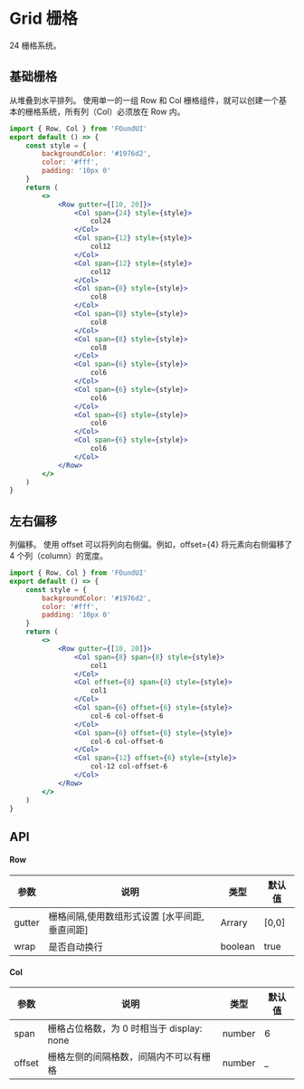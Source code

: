 # Grid 栅格

24 栅格系统。

## 基础栅格

从堆叠到水平排列。
使用单一的一组 Row 和 Col 栅格组件，就可以创建一个基本的栅格系统，所有列（Col）必须放在 Row 内。

```jsx
import { Row, Col } from 'FOundUI'
export default () => {
    const style = {
        backgroundColor: '#1976d2',
        color: '#fff',
        padding: '10px 0'
    }
    return (
        <>
            <Row gutter={[10, 20]}>
                <Col span={24} style={style}>
                    col24
                </Col>
                <Col span={12} style={style}>
                    col12
                </Col>
                <Col span={12} style={style}>
                    col12
                </Col>
                <Col span={8} style={style}>
                    col8
                </Col>
                <Col span={8} style={style}>
                    col8
                </Col>
                <Col span={8} style={style}>
                    col8
                </Col>
                <Col span={6} style={style}>
                    col6
                </Col>
                <Col span={6} style={style}>
                    col6
                </Col>
                <Col span={6} style={style}>
                    col6
                </Col>
                <Col span={6} style={style}>
                    col6
                </Col>
            </Row>
        </>
    )
}
```

## 左右偏移

列偏移。
使用 offset 可以将列向右侧偏。例如，offset={4} 将元素向右侧偏移了 4 个列（column）的宽度。

```jsx
import { Row, Col } from 'FOundUI'
export default () => {
    const style = {
        backgroundColor: '#1976d2',
        color: '#fff',
        padding: '10px 0'
    }
    return (
        <>
            <Row gutter={[10, 20]}>
                <Col span={8} span={8} style={style}>
                    col1
                </Col>
                <Col offset={8} span={8} style={style}>
                    col1
                </Col>
                <Col span={6} offset={6} style={style}>
                    col-6 col-offset-6
                </Col>
                <Col span={6} offset={6} style={style}>
                    col-6 col-offset-6
                </Col>
                <Col span={12} offset={6} style={style}>
                    col-12 col-offset-6
                </Col>
            </Row>
        </>
    )
}
```

## API

#### Row

| 参数   | 说明                                           | 类型    | 默认值 |
| ------ | ---------------------------------------------- | ------- | ------ |
| gutter | 栅格间隔,使用数组形式设置 [水平间距, 垂直间距] | Arrary  | [0,0]  |
| wrap   | 是否自动换行                                   | boolean | true   |

#### Col

| 参数   | 说明                                      | 类型   | 默认值 |
| ------ | ----------------------------------------- | ------ | ------ |
| span   | 栅格占位格数，为 0 时相当于 display: none | number | 6      |
| offset | 栅格左侧的间隔格数，间隔内不可以有栅格    | number | \_     |
